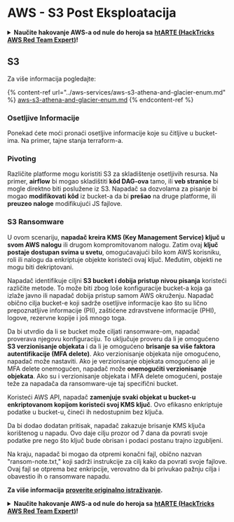 # AWS - S3 Post Eksploatacija

<details>

<summary><strong>Naučite hakovanje AWS-a od nule do heroja sa</strong> <a href="https://training.hacktricks.xyz/courses/arte"><strong>htARTE (HackTricks AWS Red Team Expert)</strong></a><strong>!</strong></summary>

Drugi načini podrške HackTricks-u:

* Ako želite da vidite **vašu kompaniju reklamiranu na HackTricks-u** ili **preuzmete HackTricks u PDF formatu** Proverite [**PLANOVE ZA PRIJAVU**](https://github.com/sponsors/carlospolop)!
* Nabavite [**zvanični PEASS & HackTricks swag**](https://peass.creator-spring.com)
* Otkrijte [**The PEASS Family**](https://opensea.io/collection/the-peass-family), našu kolekciju ekskluzivnih [**NFT-ova**](https://opensea.io/collection/the-peass-family)
* **Pridružite se** 💬 [**Discord grupi**](https://discord.gg/hRep4RUj7f) ili [**telegram grupi**](https://t.me/peass) ili nas **pratite** na **Twitter-u** 🐦 [**@hacktricks_live**](https://twitter.com/hacktricks_live)**.**
* **Podelite svoje hakovanje trikove slanjem PR-ova na** [**HackTricks**](https://github.com/carlospolop/hacktricks) i [**HackTricks Cloud**](https://github.com/carlospolop/hacktricks-cloud) github repozitorijume.

</details>

## S3

Za više informacija pogledajte:

{% content-ref url="../aws-services/aws-s3-athena-and-glacier-enum.md" %}
[aws-s3-athena-and-glacier-enum.md](../aws-services/aws-s3-athena-and-glacier-enum.md)
{% endcontent-ref %}

### Osetljive Informacije

Ponekad ćete moći pronaći osetljive informacije koje su čitljive u bucket-ima. Na primer, tajne stanja terraform-a.

### Pivoting

Različite platforme mogu koristiti S3 za skladištenje osetljivih resursa. Na primer, **airflow** bi mogao skladištiti **kôd DAG-ova** tamo, ili **veb stranice** bi mogle direktno biti poslužene iz S3. Napadač sa dozvolama za pisanje bi mogao **modifikovati kôd** iz bucket-a da bi **prešao** na druge platforme, ili **preuzeo naloge** modifikujući JS fajlove.

### S3 Ransomware

U ovom scenariju, **napadač kreira KMS (Key Management Service) ključ u svom AWS nalogu** ili drugom kompromitovanom nalogu. Zatim ovaj **ključ postaje dostupan svima u svetu**, omogućavajući bilo kom AWS korisniku, roli ili nalogu da enkriptuje objekte koristeći ovaj ključ. Međutim, objekti ne mogu biti dekriptovani.

Napadač identifikuje ciljni **S3 bucket i dobija pristup nivou pisanja** koristeći različite metode. To može biti zbog loše konfiguracije bucket-a koja ga izlaže javno ili napadač dobija pristup samom AWS okruženju. Napadač obično cilja bucket-e koji sadrže osetljive informacije kao što su lično prepoznatljive informacije (PII), zaštićene zdravstvene informacije (PHI), logove, rezervne kopije i još mnogo toga.

Da bi utvrdio da li se bucket može ciljati ransomware-om, napadač proverava njegovu konfiguraciju. To uključuje proveru da li je omogućeno **S3 verzionisanje objekata** i da li je omogućeno **brisanje sa više faktora autentifikacije (MFA delete)**. Ako verzionisanje objekata nije omogućeno, napadač može nastaviti. Ako je verzionisanje objekata omogućeno ali je MFA delete onemogućen, napadač može **onemogućiti verzionisanje objekata**. Ako su i verzionisanje objekata i MFA delete omogućeni, postaje teže za napadača da ransomware-uje taj specifični bucket.

Koristeći AWS API, napadač **zamenjuje svaki objekat u bucket-u enkriptovanom kopijom koristeći svoj KMS ključ**. Ovo efikasno enkriptuje podatke u bucket-u, čineći ih nedostupnim bez ključa.

Da bi dodao dodatan pritisak, napadač zakazuje brisanje KMS ključa korištenog u napadu. Ovo daje cilju prozor od 7 dana da povrati svoje podatke pre nego što ključ bude obrisan i podaci postanu trajno izgubljeni.

Na kraju, napadač bi mogao da otpremi konačni fajl, obično nazvan "ransom-note.txt," koji sadrži instrukcije za cilj kako da povrati svoje fajlove. Ovaj fajl se otprema bez enkripcije, verovatno da bi privukao pažnju cilja i obavestio ih o ransomware napadu.

**Za više informacija** [**proverite originalno istraživanje**](https://rhinosecuritylabs.com/aws/s3-ransomware-part-1-attack-vector/)**.**

<details>

<summary><strong>Naučite hakovanje AWS-a od nule do heroja sa</strong> <a href="https://training.hacktricks.xyz/courses/arte"><strong>htARTE (HackTricks AWS Red Team Expert)</strong></a><strong>!</strong></summary>

Drugi načini podrške HackTricks-u:

* Ako želite da vidite **vašu kompaniju reklamiranu na HackTricks-u** ili **preuzmete HackTricks u PDF formatu** Proverite [**PLANOVE ZA PRIJAVU**](https://github.com/sponsors/carlospolop)!
* Nabavite [**zvanični PEASS & HackTricks swag**](https://peass.creator-spring.com)
* Otkrijte [**The PEASS Family**](https://opensea.io/collection/the-peass-family), našu kolekciju ekskluzivnih [**NFT-ova**](https://opensea.io/collection/the-peass-family)
* **Pridružite se** 💬 [**Discord grupi**](https://discord.gg/hRep4RUj7f) ili [**telegram grupi**](https://t.me/peass) ili nas **pratite** na **Twitter-u** 🐦 [**@hacktricks_live**](https://twitter.com/hacktricks_live)**.**
* **Podelite svoje hakovanje trikove slanjem PR-ova na** [**HackTricks**](https://github.com/carlospolop/hacktricks) i [**HackTricks Cloud**](https://github.com/carlospolop/hacktricks-cloud) github repozitorijume.

</details>
